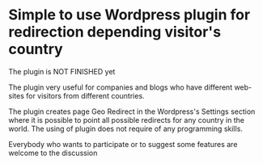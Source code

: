 # Simple to use Wordpress plugin for redirection depending visitor's country
The plugin is NOT FINISHED yet 

The plugin very useful for companies and blogs who have different web-sites for visitors from different countries. 

The plugin creates page Geo Redirect in the Wordpress's Settings section where it is possible to point all possible redirects for any country in the world.
The using of plugin does not require of any programming skills. 

Everybody who wants to participate or to suggest some features are welcome to the discussion
